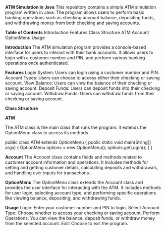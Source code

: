 **ATM Simulation in Java**
This repository contains a simple ATM simulation program written in Java. The program allows users to perform basic banking operations such as checking account balance, depositing funds, and withdrawing money from both checking and saving accounts.

**Table of Contents**
Introduction
Features
Class Structure
ATM
Account
OptionMenu
Usage

**Introduction**
The ATM simulation program provides a console-based interface for users to interact with their bank accounts. It allows users to login with a customer number and PIN, and perform various banking operations once authenticated.

**Features**
Login System: Users can login using a customer number and PIN.
Account Types: Users can choose to access either their checking or saving account.
View Balance: Users can view the balance of their checking or saving account.
Deposit Funds: Users can deposit funds into their checking or saving account.
Withdraw Funds: Users can withdraw funds from their checking or saving account.

**Class Structure**

**ATM**

The ATM class is the main class that runs the program. It extends the OptionMenu class to access its methods.

public class ATM extends OptionMenu {
    public static void main(String[] args) {
        OptionMenu options = new OptionMenu();
        options.getLogin();
    }
}

**Account**
The Account class contains fields and methods related to customer account information and operations. It includes methods for setting and getting customer details, calculating deposits and withdrawals, and handling user inputs for transactions.

**OptionMenu**
The OptionMenu class extends the Account class and provides the user interface for interacting with the ATM. It includes methods for user login, selecting account type, and performing specific operations like viewing balance, depositing, and withdrawing funds.

**Usage**
Login: Enter your customer number and PIN to login.
Select Account Type: Choose whether to access your checking or saving account.
Perform Operations: You can view the balance, deposit funds, or withdraw money from the selected account.
Exit: Choose to exit the program.
